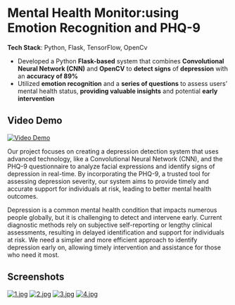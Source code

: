 # Mental Health Monitor:using Emotion Recognition and PHQ-9

**Tech Stack**: Python, Flask, TensorFlow, OpenCv
* Developed a Python **Flask-based** system that combines **Convolutional Neural Network (CNN)** and **OpenCV**
to **detect signs** of **depression** with an **accuracy of 89%**
* Utilized **emotion recognition** and a **series of questions** to assess users’ mental health status, **providing
valuable insights** and potential **early intervention**

## Video Demo
[![Video Demo](https://img.youtube.com/vi/_XwTJfBSl0c/0.jpg)](https://www.youtube.com/watch?v=_XwTJfBSl0c)

Our project focuses on creating a depression detection system that uses advanced technology, like a Convolutional Neural Network (CNN), and the PHQ-9 questionnaire to analyze facial expressions and identify signs of depression in real-time. By incorporating the PHQ-9, a trusted tool for assessing depression severity, our system aims to provide timely and accurate support for individuals at risk, leading to better mental health outcomes.

Depression is a common mental health condition that impacts numerous people globally, but it is challenging to detect and intervene early. 
Current diagnostic methods rely on subjective self-reporting or lengthy clinical assessments, resulting in delayed identification and support for individuals at risk. 
We need a simpler and more efficient approach to identify depression early on, allowing timely intervention and assistance for those who need it most.

## Screenshots
[![1.jpg](https://i.postimg.cc/8z1pSD61/1.jpg)](https://postimg.cc/F7B5yMpq)
[![2.jpg](https://i.postimg.cc/W1X2pKG0/2.jpg)](https://postimg.cc/XrBMQsDv)
[![3.jpg](https://i.postimg.cc/WbmNCttW/3.jpg)](https://postimg.cc/vcBw6Yrf)
[![4.jpg](https://i.postimg.cc/Jh0Rsqxv/4.jpg)](https://postimg.cc/sMkk85t4)
